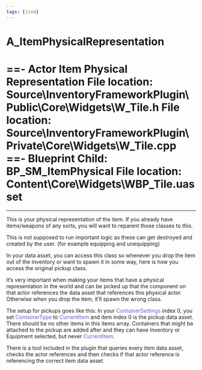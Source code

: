 ```yaml
---
tags: [item]
---
```


# A_ItemPhysicalRepresentation
==- Actor Item Physical Representation
File location: Source\InventoryFrameworkPlugin\Public\Core\Widgets\W_Tile.h
File location: Source\InventoryFrameworkPlugin\Private\Core\Widgets\W_Tile.cpp
==- Blueprint Child: BP_SM_ItemPhysical
File location: Content\Core\Widgets\WBP_Tile.uasset
===
---

This is your physical representation of the item. If you already have items/weapons of any sorts, you will want to reparent those classes to this.

This is not supposed to run important logic as these can get destroyed and created by the user. (for example equipping and unequipping)

In your data asset, you can access this class so whenever you drop the item out of the inventory or want to spawn it in some way, here is how you access the original pickup class.

It’s very important when making your items that have a physical representation in the world and can be picked up that the component on that actor references the data asset that references this physical actor. Otherwise when you drop the item, it’ll spawn the wrong class.

The setup for pickups goes like this: In your <span style="color:slateblue">ContainerSettings</span> index 0, you set <span style="color:slateblue">ContainerType</span> to <span style="color:slateblue">CurrentItem</span> and item index 0 is the pickup data asset. There should be no other items in this items array.
Containers that might be attached to the pickup are added after and they can have Inventory or Equipment selected, but never <span style="color:slateblue">CurrentItem</span>.

There is a tool included in the plugin that queries every item data asset, checks the actor references and then checks if that actor reference is referencing the correct item data asset.

